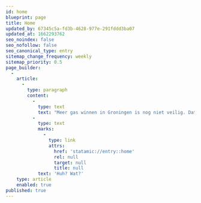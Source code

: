```yaml
---
id: home
blueprint: page
title: Home
updated_by: 67345c5a-fd3b-4628-977e-291fddd3ba07
updated_at: 1662293762
seo_noindex: false
seo_nofollow: false
seo_canonical_type: entry
sitemap_change_frequency: weekly
sitemap_priority: 0.5
page_builder:
  -
    article:
      -
        type: paragraph
        content:
          -
            type: text
            text: "Meer gas winnen in Groningen is nog niet veilig. Dat is het, volgens de huidige versterkingsplannen, pas in 2028.\_"
          -
            type: text
            marks:
              -
                type: link
                attrs:
                  href: 'statamic://entry::home'
                  rel: null
                  target: null
                  title: null
            text: 'Huh? Wat?'
    type: article
    enabled: true
published: true
---
```

